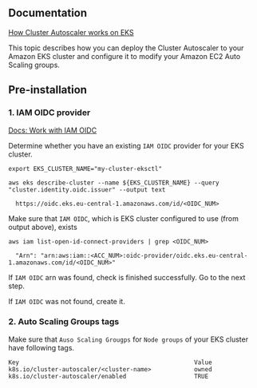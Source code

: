 ## Documentation

[How Cluster Autoscaler works on EKS](https://docs.aws.amazon.com/eks/latest/userguide/cluster-autoscaler.html)

This topic describes how you can deploy the Cluster Autoscaler to your Amazon EKS cluster and configure it to modify your Amazon EC2 Auto Scaling groups.


## Pre-installation

### 1. IAM OIDC provider

[Docs: Work with IAM OIDC](https://docs.aws.amazon.com/eks/latest/userguide/enable-iam-roles-for-service-accounts.html)

Determine whether you have an existing `IAM OIDC` provider for your EKS cluster.
```
export EKS_CLUSTER_NAME="my-cluster-eksctl"

aws eks describe-cluster --name ${EKS_CLUSTER_NAME} --query "cluster.identity.oidc.issuer" --output text

  https://oidc.eks.eu-central-1.amazonaws.com/id/<OIDC_NUM>
```

Make sure that `IAM OIDC`, which is EKS cluster configured to use (from output above), exists
```
aws iam list-open-id-connect-providers | grep <OIDC_NUM>

  "Arn": "arn:aws:iam::<ACC_NUM>:oidc-provider/oidc.eks.eu-central-1.amazonaws.com/id/<OIDC_NUM>"
```
 If `IAM OIDC` arn was found, check is finished successfully. Go to the next step.
 
 If `IAM OIDC` was not found, create it.
 
 
### 2. Auto Scaling Groups tags 
 
Make sure that `Auso Scaling Grougps` for `Node groups` of your EKS cluster have following tags.
```
Key	                                                Value
k8s.io/cluster-autoscaler/<cluster-name>	        owned
k8s.io/cluster-autoscaler/enabled	                TRUE
```





